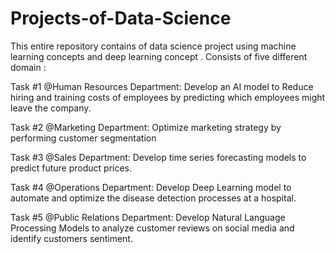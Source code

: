 # Projects-of-Data-Science

This entire repository contains of data science project using machine learning concepts and deep learning concept .
Consists of five different domain :

Task #1 @Human Resources Department: Develop an AI model to Reduce hiring and training costs of employees by predicting which employees might leave the company.

Task #2 @Marketing Department: Optimize marketing strategy by performing customer segmentation

Task #3 @Sales Department: Develop time series forecasting models to predict future product prices.

Task #4 @Operations Department: Develop Deep Learning model to automate and optimize the disease detection processes at a hospital.

Task #5 @Public Relations Department: Develop Natural Language Processing Models to analyze customer reviews on social media and identify customers sentiment.

